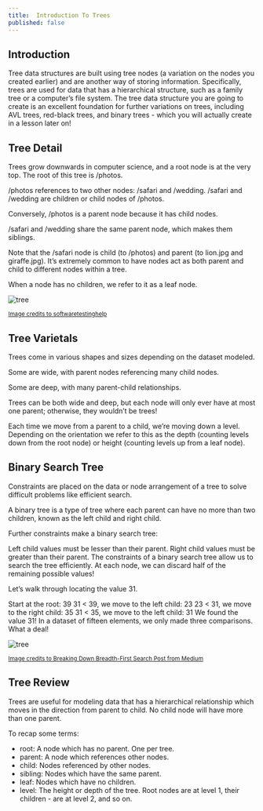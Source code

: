 ```yaml
---
title:  Introduction To Trees 
published: false
---
```

 
 ## Introduction

Tree data structures are built using tree nodes (a variation on the nodes you created earlier) and are another way of storing information. Specifically, trees are used for data that has a hierarchical structure, such as a family tree or a computer’s file system. The tree data structure you are going to create is an excellent foundation for further variations on trees, including AVL trees, red-black trees, and binary trees - which you will actually create in a lesson later on!

## Tree Detail
Trees grow downwards in computer science, and a root node is at the very top. The root of this tree is /photos.

/photos references to two other nodes: /safari and /wedding. /safari and /wedding are children or child nodes of /photos.

Conversely, /photos is a parent node because it has child nodes.

/safari and /wedding share the same parent node, which makes them siblings.

Note that the /safari node is child (to /photos) and parent (to lion.jpg and giraffe.jpg). It’s extremely common to have nodes act as both parent and child to different nodes within a tree.

When a node has no children, we refer to it as a leaf node.

![tree](https://cdn.softwaretestinghelp.com/wp-content/qa/uploads/2019/08/1-tree-and-its-various-parts.png)

<sub>[Image credits to softwaretestinghelp](https://www.softwaretestinghelp.com/trees-in-cpp/)</sub>

## Tree Varietals
Trees come in various shapes and sizes depending on the dataset modeled.

Some are wide, with parent nodes referencing many child nodes.

Some are deep, with many parent-child relationships.

Trees can be both wide and deep, but each node will only ever have at most one parent; otherwise, they wouldn’t be trees!

Each time we move from a parent to a child, we’re moving down a level. Depending on the orientation we refer to this as the depth (counting levels down from the root node) or height (counting levels up from a leaf node).

## Binary Search Tree
Constraints are placed on the data or node arrangement of a tree to solve difficult problems like efficient search.

A binary tree is a type of tree where each parent can have no more than two children, known as the left child and right child.

Further constraints make a binary search tree:

Left child values must be lesser than their parent.
Right child values must be greater than their parent.
The constraints of a binary search tree allow us to search the tree efficiently. At each node, we can discard half of the remaining possible values!

Let’s walk through locating the value 31.

Start at the root: 39
31 < 39, we move to the left child: 23
23 < 31, we move to the right child: 35
31 < 35, we move to the left child: 31
We found the value 31!
In a dataset of fifteen elements, we only made three comparisons. What a deal!


![tree](https://miro.medium.com/max/3648/1*VM84VPcCQe0gSy44l9S5yA.jpeg)

<sub>[Image credits to Breaking Down Breadth-First Search
 Post from Medium](https://medium.com/basecs/breaking-down-breadth-first-search-cebe696709d9)</sub>

## Tree Review
Trees are useful for modeling data that has a hierarchical relationship which moves in the direction from parent to child. No child node will have more than one parent.

To recap some terms:

- root: A node which has no parent. One per tree.
- parent: A node which references other nodes.
- child: Nodes referenced by other nodes.
- sibling: Nodes which have the same parent.
- leaf: Nodes which have no children.
- level: The height or depth of the tree. Root nodes are at level 1, their children - are at level 2, and so on.